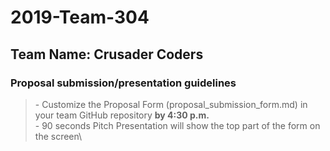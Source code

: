 # 2019-Team-304
## Team Name:  Crusader Coders
### Proposal submission/presentation guidelines
> \- Customize the Proposal Form (proposal_submission_form.md) in your team GitHub repository **by 4:30 p.m.**\
> \- 90 seconds Pitch Presentation will show the top part of the form on the screen\
